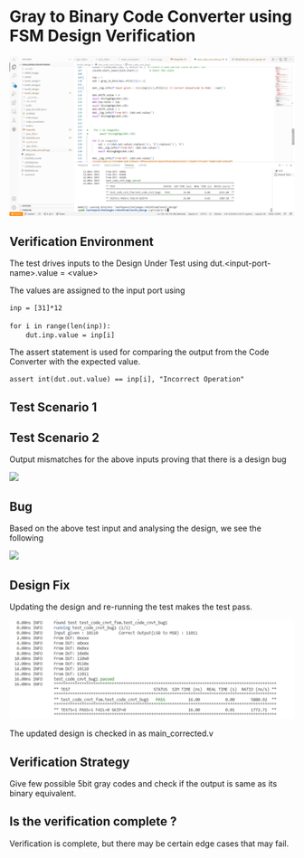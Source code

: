 # Gray to Binary Code Converter using FSM Design Verification

![](../assets/code_cnvt_1.png)

## Verification Environment
The test drives inputs to the Design Under Test using dut.&lt;input-port-name&gt;.value = &lt;value&gt;

The values are assigned to the input port using 
```
inp = [31]*12

for i in range(len(inp)):
    dut.inp.value = inp[i]
```

The assert statement is used for comparing the output from the Code Converter with the expected value.


```
assert int(dut.out.value) == inp[i], "Incorrect Operation"
```


## Test Scenario 1


## Test Scenario 2

Output mismatches for the above inputs proving that there is a design bug

![](../assets/code_cnvt_fail.png)

## Bug
Based on the above test input and analysing the design, we see the following

![](../assets/code_cnvt_bug.png)


## Design Fix
Updating the design and re-running the test makes the test pass.

![](../assets/code_cnvt_pass.png)

The updated design is checked in as main_corrected.v

## Verification Strategy
 Give few possible 5bit gray codes and check if the output is same as its binary equivalent.

## Is the verification complete ?
 Verification is complete, but there may be certain edge cases that may fail.